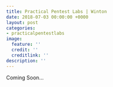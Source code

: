 ```yaml
---
title: Practical Pentest Labs | Winton
date: 2018-07-03 00:00:00 +0000
layout: post
categories:
- practicalpentestlabs
image:
  feature: ''
  credit: ''
  creditlink: ''
description: ''
---
```

Coming Soon...